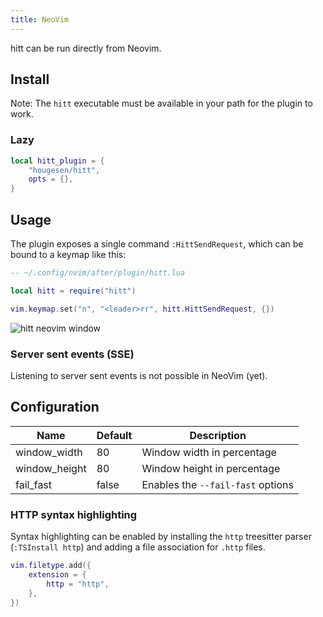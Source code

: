 ```yaml
---
title: NeoVim
---
```


hitt can be run directly from Neovim.

## Install

Note: The `hitt` executable must be available in your path for the plugin to work.

### Lazy

```lua
local hitt_plugin = {
    "hougesen/hitt",
    opts = {},
}
```

## Usage

The plugin exposes a single command `:HittSendRequest`, which can be bound to a keymap like this:

```lua
-- ~/.config/nvim/after/plugin/hitt.lua

local hitt = require("hitt")

vim.keymap.set("n", "<leader>rr", hitt.HittSendRequest, {})
```

![hitt neovim window](/hitt-neovim-example.png)

### Server sent events (SSE)

Listening to server sent events is not possible in NeoVim (yet).

## Configuration

| Name          | Default | Description                       |
| ------------- | ------- | --------------------------------- |
| window_width  | 80      | Window width in percentage        |
| window_height | 80      | Window height in percentage       |
| fail_fast     | false   | Enables the `--fail-fast` options |

### HTTP syntax highlighting

Syntax highlighting can be enabled by installing the `http` treesitter parser (`:TSInstall http`) and adding a file association for `.http` files.

```lua
vim.filetype.add({
    extension = {
        http = "http",
    },
})
```
